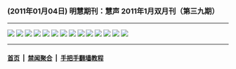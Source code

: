 ### (2011年01月04日) 明慧期刊：慧声 2011年1月双月刊（第三九期） 

---

<img src="http://qikan.minghui.org/mhqkpage/qikanimage/2011/01/04/huisheng-b-39-pdf-online1.png"/> 

<img src="http://qikan.minghui.org/mhqkpage/qikanimage/2011/01/04/huisheng-b-39-pdf-online2.png"/> 

<img src="http://qikan.minghui.org/mhqkpage/qikanimage/2011/01/04/huisheng-b-39-pdf-online3.png"/> 

<img src="http://qikan.minghui.org/mhqkpage/qikanimage/2011/01/04/huisheng-b-39-pdf-online4.png"/> 

<img src="http://qikan.minghui.org/mhqkpage/qikanimage/2011/01/04/huisheng-b-39-pdf-online5.png"/> 

<img src="http://qikan.minghui.org/mhqkpage/qikanimage/2011/01/04/huisheng-b-39-pdf-online6.png"/> 

<img src="http://qikan.minghui.org/mhqkpage/qikanimage/2011/01/04/huisheng-b-39-pdf-online7.png"/> 

<img src="http://qikan.minghui.org/mhqkpage/qikanimage/2011/01/04/huisheng-b-39-pdf-online8.png"/> 

<img src="http://qikan.minghui.org/mhqkpage/qikanimage/2011/01/04/huisheng-b-39-pdf-online9.png"/> 

<img src="http://qikan.minghui.org/mhqkpage/qikanimage/2011/01/04/huisheng-b-39-pdf-online10.png"/> 

<img src="http://qikan.minghui.org/mhqkpage/qikanimage/2011/01/04/huisheng-b-39-pdf-online11.png"/> 

<img src="http://qikan.minghui.org/mhqkpage/qikanimage/2011/01/04/huisheng-b-39-pdf-online12.png"/> 

<img src="http://qikan.minghui.org/mhqkpage/qikanimage/2011/01/04/huisheng-b-39-pdf-online13.png"/> 

<img src="http://qikan.minghui.org/mhqkpage/qikanimage/2011/01/04/huisheng-b-39-pdf-online14.png"/> 



---

#### [首页](../../../..) &nbsp;|&nbsp; [禁闻聚合](https://github.com/gfw-breaker/banned-news) &nbsp;|&nbsp; [手把手翻墙教程](https://github.com/gfw-breaker/guides) 
